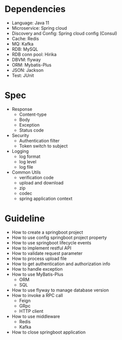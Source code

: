 # Dependencies
* Language: Java 11
* Microservice: Spring cloud
* Discovery and Config: Spring cloud config (Consul)
* Cache: Redis
* MQ: Kafka
* RDB: MySQL
* RDB conn pool: Hirika
* DBVM: flyway
* ORM: Mybatis-Plus
* JSON: Jackson
* Test: JUnit

# Spec
* Response
  * Content-type
  * Body
  * Exception
  * Status code
* Security
  * Authentication filter
  * Token switch to subject
* Logging
  * log format
  * log level
  * log file
* Common Utils
  * verification code
  * upload and download
  * zip
  * codec
  * spring application context

# Guideline
* How to create a springboot project
* How to use config springboot project property
* How to use springboot lifecycle events
* How to implement restful API
* How to validate request parameter
* How to process upload file
* How to get authentication and authorization info
* How to handle exception
* How to use MyBatis-Plus
  * ORM
  * SQL
* How to use flyway to manage database version
* How to invoke a RPC call
  * Feign
  * GRpc
  * HTTP client
* How to use middleware
  * Redis
  * Kafka
* How to close springboot application